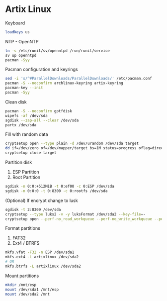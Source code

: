# Artix Linux

Keyboard

``` bash
loadkeys us
```

NTP - OpenNTP

``` bash
ln -s /etc/runit/sv/openntpd /run/runit/service
sv up openntpd
pacman -Syy
```

Pacman configuration and keyrings

``` bash
sed -i 's/^#ParallelDownloads/ParallelDownloads/' /etc/pacman.conf
pacman -S --noconfirm archlinux-keyring artix-keyring
pacman-key --init
pacman -Syy
```

Clean disk

``` bash
pacman -S --noconfirm gptfdisk
wipefs -af /dev/sda
sgdisk --zap-all --clear /dev/sda
partx /dev/sda
```

Fill with random data

``` bash
cryptsetup open --type plain -d /dev/urandom /dev/sda target
dd if=/dev/zero of=/dev/mapper/target bs=1M status=progress oflag=direct
cryptsetup close target
```

Partition disk

1. ESP Partition
2. Root Partition

``` bash
sgdisk -n 0:0:+512MiB -t 0:ef00 -c 0:ESP /dev/sda
sgdisk -n 0:0:0 -t 0:8300 -c 0:rootfs /dev/sda
```

(Optional) If encrypt change to lusk

``` bash
sgdisk -t 2:8309 /dev/sda
cryptsetup --type luks2 -v -y luksFormat /dev/sda2 --key-file=-
cryptsetup open --perf-no_read_workqueue --perf-no_write_workqueue --persistent /dev/sda2 cryptdev --key-file=-
```

Format partitions

1. FAT32
2. Ext4 / BTRFS

``` bash
mkfs.vfat -F32 -n ESP /dev/sda1
mkfs.ext4 -L artixlinux /dev/sda2
# OR
mkfs.btrfs -L artixlinux /dev/sda2
```

Mount partitions

``` bash
mkdir /mnt/esp
mount /dev/sda1 /mnt/esp
mount /dev/sda2 /mnt
```

